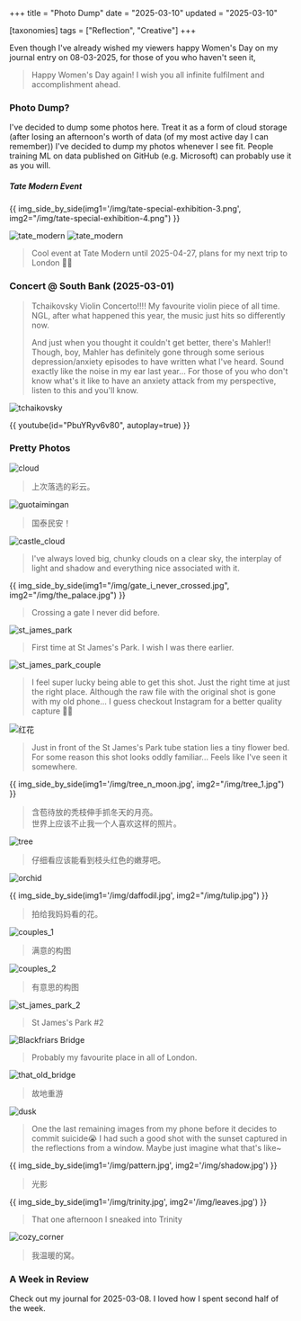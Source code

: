 +++
title = "Photo Dump"
date = "2025-03-10"
updated = "2025-03-10"

[taxonomies]
tags = ["Reflection", "Creative"]
+++

Even though I've already wished my viewers happy Women's Day on my journal entry
on 08-03-2025, for those of you who haven't seen it,

> Happy Women's Day again! I wish you all infinite fulfilment and accomplishment ahead.

### Photo Dump?

I've decided to dump some photos here. Treat it as a form of cloud storage (after losing an
afternoon's worth of data (of my most active day I can remember)) I've decided to dump my
photos whenever I see fit. People training ML on data published on GitHub (e.g. Microsoft)
can probably use it as you will.


##### Tate Modern Event

{{ img_side_by_side(img1='/img/tate-special-exhibition-3.png',
                    img2="/img/tate-special-exhibition-4.png") }}

![tate_modern](/img/tate-special-exhibition-2.png)
![tate_modern](/img/tate-special-exhibition.png)

> Cool event at Tate Modern until 2025-04-27, plans for my next trip to London 🚂✅

### Concert @ South Bank (2025-03-01)

> Tchaikovsky Violin Concerto!!!! My favourite violin piece of all time.  
> NGL, after what happened this year, the music just hits so differently now.  
>  
> And just when you thought it couldn't get better, there's Mahler!! Though, boy,
> Mahler has definitely gone through some serious depression/anxiety episodes to have
> written what I've heard. Sound exactly like the noise in my ear last year... For
> those of you who don't know what's it like to have an anxiety attack from my perspective,
> listen to this and you'll know.

![tchaikovsky](/img/concert.jpg)

{{ youtube(id="PbuYRyv6v80", autoplay=true) }}

### Pretty Photos

![cloud](/img/cloud.jpg)
> 上次落选的彩云。

![guotaimingan](/img/guotaimingan.jpg)
> 国泰民安！

![castle_cloud](/img/castle_cloud.png)

> I've always loved big, chunky clouds on a clear sky, the interplay of light
> and shadow and everything nice associated with it.

{{ img_side_by_side(img1="/img/gate_i_never_crossed.jpg",
                    img2="/img/the_palace.jpg") }}
> Crossing a gate I never did before.

![st_james_park](/img/st_james_park.jpg)

> First time at St James's Park. I wish I was there earlier.

![st_james_park_couple](/img/couple_in_the_park.jpg)

> I feel super lucky being able to get this shot. Just the right time
> at just the right place. Although the raw file with the original shot is gone
> with my old phone... I guess checkout Instagram for a better quality capture
> 😮‍💨

![红花](/img/red_flower.jpg)

> Just in front of the St James's Park tube station lies a tiny flower bed.
> For some reason this shot looks oddly familiar... Feels like I've seen it somewhere.

{{ img_side_by_side(img1='/img/tree_n_moon.jpg', img2="/img/tree_1.jpg") }}

> 含苞待放的秃枝伸手抓冬天的月亮。  
> 世界上应该不止我一个人喜欢这样的照片。

![tree](/img/tree_2.jpg)

> 仔细看应该能看到枝头红色的嫩芽吧。

![orchid](/img/orchid.jpg)

{{ img_side_by_side(img1='/img/daffodil.jpg', img2="/img/tulip.jpg") }}

> 拍给我妈妈看的花。

![couples_1](/img/couple_in_the_tube.jpg)
> 满意的构图

![couples_2](/img/couple_in_the_tube_2.jpg)
> 有意思的构图

![st_james_park_2](/img/st_james_park_2.jpg)
> St James's Park #2

![Blackfriars Bridge](/img/favourite_place.jpg)
> Probably my favourite place in all of London.

![that_old_bridge](/img/old_place.jpg)

> 故地重游

![dusk](/img/night-sky-03-08.jpg)

> One the last remaining images from my phone before it decides to commit suicide😭
> I had such a good shot with the sunset captured in the reflections from a window.
> Maybe just imagine what that's like~

{{ img_side_by_side(img1='/img/pattern.jpg', img2='/img/shadow.jpg') }}

> 光影

{{ img_side_by_side(img1='/img/trinity.jpg', img2='/img/leaves.jpg') }}
> That one afternoon I sneaked into Trinity

![cozy_corner](/img/cozy_corner.jpg)
> 我温暖的窝。

### A Week in Review

Check out my journal for 2025-03-08. I loved how I spent second half of the week.
